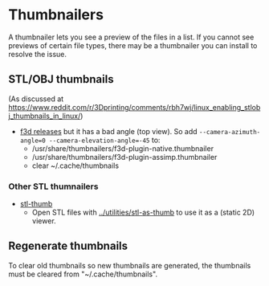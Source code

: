 # Thumbnailers

A thumbnailer lets you see a preview of the files in a list. If you cannot see previews of certain file types, there may be a thumbnailer you can install to resolve the issue.


## STL/OBJ thumbnails
(As discussed at <https://www.reddit.com/r/3Dprinting/comments/rbh7wj/linux_enabling_stlobj_thumbnails_in_linux/>)
- [f3d releases](https://github.com/f3d-app/f3d/releases)
  but it has a bad angle (top view). So add `--camera-azimuth-angle=0 --camera-elevation-angle=-45` to:
  - /usr/share/thumbnailers/f3d-plugin-native.thumbnailer
  - /usr/share/thumbnailers/f3d-plugin-assimp.thumbnailer
  - clear ~/.cache/thumbnails

### Other STL thumnailers
- [stl-thumb](https://github.com/unlimitedbacon/stl-thumb/releases)
  - Open STL files with [../utilities/stl-as-thumb](../utilities/stl-as-thumb) to use it as a (static 2D) viewer.

## Regenerate thumbnails
To clear old thumbnails so new thumbnails are generated, the thumbnails must be cleared from "~/.cache/thumbnails".
